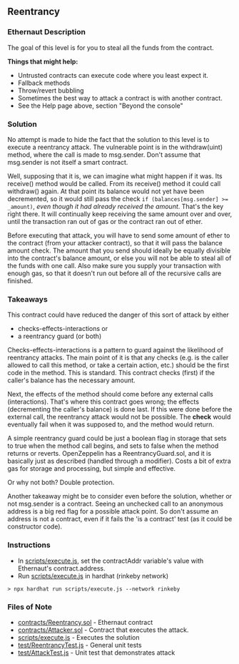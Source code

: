 ## Reentrancy

### Ethernaut Description
The goal of this level is for you to steal all the funds from the contract.

**Things that might help:**
- Untrusted contracts can execute code where you least expect it.
- Fallback methods
- Throw/revert bubbling
- Sometimes the best way to attack a contract is with another contract.
- See the Help page above, section "Beyond the console"

### Solution 
No attempt is made to hide the fact that the solution to this level is to execute a reentrancy attack. The vulnerable point is in the withdraw(uint) method, where the call is made to msg.sender. Don't assume that msg.sender is not itself a smart contract. 

Well, supposing that it is, we can imagine what might happen if it was. Its receive() method would be called. From its receive() method it could call withdraw() again. At that point its balance would not yet have been decremented, so it would still pass the check `if (balances[msg.sender] >= _amount)`, _even though it had already received the amount_. That's the key right there. It will continually keep receiving the same amount over and over, until the transaction ran out of gas or the contract ran out of ether. 

Before executing that attack, you will have to send some amount of ether to the contract (from your attacker contract), so that it will pass the balance amount check. The amount that you send should ideally be equally divisible into the contract's balance amount, or else you will not be able to steal all of the funds with one call. Also make sure you supply your transaction with enough gas, so that it doesn't run out before all of the recursive calls are finished. 


### Takeaways
This contract could have reduced the danger of this sort of attack by either 
- checks-effects-interactions 
or 
- a reentrancy guard 
(or both) 

Checks-effects-interactions is a pattern to guard against the likelihood of reentrancy attacks. The main point of it is that any checks (e.g. is the caller allowed to call this method, or take a certain action, etc.) should be the first code in the method. This is standard. This contract checks (first) if the caller's balance has the necessary amount. 

Next, the effects of the method should come before any external calls (interactions). That's where this contract goes wrong; the effects (decrementing the caller's balance) is done last. If this were done before the external call, the reentrancy attack would not be possible. The **check** would eventually fail when it was supposed to, and the method would return. 

A simple reentrancy guard could be just a boolean flag in storage that sets to true when the method call begins, and sets to false when the method returns or reverts. OpenZeppelin has a ReentrancyGuard.sol, and it is basically just as described (handled through a modifier). Costs a bit of extra gas for storage and processing, but simple and effective. 

Or why not both? Double protection. 

Another takeaway might be to consider even before the solution, whether or not msg.sender is a contract. Seeing an unchecked call to an anonymous address is a big red flag for a possible attack point. So don't assume an address is not a contract, even if it fails the 'is a contract' test (as it could be constructor code). 

### Instructions
- In [scripts/execute.js](scripts/execute.js), set the contractAddr variable's value with Ethernaut's contract.address. 
- Run [scripts/execute.js](scripts/execute.js) in hardhat (rinkeby network)

`> npx hardhat run scripts/execute.js --network rinkeby`

### Files of Note
- [contracts/Reentrancy.sol](contracts/Reentrancy.sol) - Ethernaut contract
- [contracts/Attacker.sol](contracts/Attacker.sol) - Contract that executes the attack. 
- [scripts/execute.js](scripts/execute.js) - Executes the solution 
- [test/ReentrancyTest.js](test/ReentrancyTest.js) - General unit tests 
- [test/AttackTest.js](test/AttackTest.js) - Unit test that demonstrates attack
